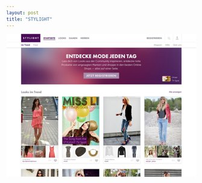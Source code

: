 ```yaml
---
layout: post
title: "STYLIGHT"
---
```


<a class="thumbnail" href="http://stylight.de" target="_blank">
  <img src="/screenshots/stylight.jpg">
</a>
